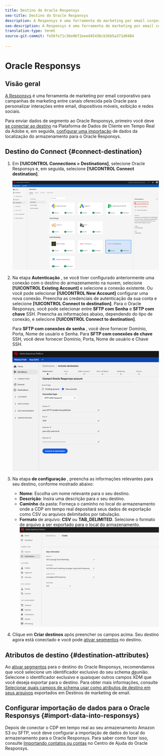```yaml
---
title: Destino do Oracle Responsys
seo-title: Destino do Oracle Responsys
description: A Responsys é uma ferramenta de marketing por email corporativo para campanhas de marketing entre canais oferecida pela Oracle para personalizar interações entre email, dispositivos móveis, exibição e redes sociais.
seo-description: A Responsys é uma ferramenta de marketing por email corporativo para campanhas de marketing entre canais oferecida pela Oracle para personalizar interações entre email, dispositivos móveis, exibição e redes sociais.
translation-type: tm+mt
source-git-commit: fe56fe71c36e06f2eeed45436cb36b5a371d0484

---
```



# Oracle Responsys

## Visão geral

[A Responsys](https://www.oracle.com/marketingcloud/products/cross-channel-orchestration/) é uma ferramenta de marketing por email corporativo para campanhas de marketing entre canais oferecida pela Oracle para personalizar interações entre email, dispositivos móveis, exibição e redes sociais.

Para enviar dados de segmento ao Oracle Responsys, primeiro você deve [se conectar ao destino](#connect-destination) na Plataforma de Dados de Cliente em Tempo Real da Adobe e, em seguida, [configurar uma importação](#import-data-into-responsys) de dados da localização do armazenamento para o Oracle Responsys.

## Destino do Connect {#connect-destination}

1. Em **[!UICONTROL Connections > Destinations]**, selecione Oracle Responsys e, em seguida, selecione **[!UICONTROL Connect destination]**.

   ![Conectar-se ao Responsys](/help/rtcdp/destinations/assets/connect-oracle-responsys.png)

1. Na etapa **Autenticação** , se você tiver configurado anteriormente uma conexão com o destino do armazenamento na nuvem, selecione **[!UICONTROL Existing Account]** e selecione a conexão existente. Ou você pode selecionar **[!UICONTROL New Account]** configurar uma nova conexão. Preencha as credenciais de autenticação da sua conta e selecione **[!UICONTROL Connect to destination]**. Para o Oracle Responsys, você pode selecionar entre **SFTP com Senha** e **SFTP com chave** SSH. Preencha as informações abaixo, dependendo do tipo de conexão, e selecione **[!UICONTROL Connect to destination]**.

   Para **SFTP com conexões de senha** , você deve fornecer Domínio, Porta, Nome de usuário e Senha.
Para **SFTP com conexões de chave** SSH, você deve fornecer Domínio, Porta, Nome de usuário e Chave SSH.

   ![Preencha as informações do Responsys](/help/rtcdp/destinations/assets/responsys-authentication.png)

1. Na etapa **de configuração** , preencha as informações relevantes para seu destino, conforme mostrado abaixo:
   * **Nome**: Escolha um nome relevante para o seu destino.
   * **Descrição**: Insira uma descrição para o seu destino.
   * **Caminho** da pasta: Forneça o caminho no local do armazenamento onde a CDP em tempo real depositará seus dados de exportação como CSV ou arquivos delimitados por tabulação.
   * **Formato** de arquivo: **CSV** ou **TAB_DELIMITED**. Selecione o formato de arquivo a ser exportado para o local do armazenamento.
   ![Informações básicas sobre a resposta](/help/rtcdp/destinations/assets/responsys-basic-information.png)

1. Clique em **Criar destinos** após preencher os campos acima. Seu destino agora está conectado e você pode [ativar segmentos](/help/rtcdp/destinations/activate-destinations.md) no destino.

## Atributos de destino {#destination-attributes}

Ao [ativar segmentos](/help/rtcdp/destinations/activate-destinations.md) para o destino do Oracle Responsys, recomendamos que você selecione um identificador exclusivo do seu schema [de](https://www.adobe.io/apis/experienceplatform/home/profile-identity-segmentation/profile-identity-segmentation-services.html#!api-specification/markdown/narrative/technical_overview/unified_profile_architectural_overview/unified_profile_architectural_overview.md)união. Selecione o identificador exclusivo e quaisquer outros campos XDM que você deseja exportar para o destino. Para obter mais informações, consulte [Selecionar quais campos de schema usar como atributos de destino em seus arquivos](/help/rtcdp/destinations/email-marketing-destinations.md#destination-attributes) exportados em Destinos de marketing de email.

## Configurar importação de dados para o Oracle Responsys {#import-data-into-responsys}

Depois de conectar o CDP em tempo real ao seu armazenamento Amazon S3 ou SFTP, você deve configurar a importação de dados do local do armazenamento para o Oracle Responsys. Para saber como fazer isso, consulte [Importando contatos ou contas](https://docs.oracle.com/cloud/latest/marketingcs_gs/OMCEA/Connect_WizardUpload.htm) no Centro de Ajuda do Oracle Responsys.
